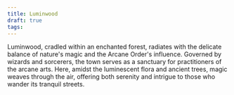 ```yaml
---
title: Luminwood
draft: true
tags:
---
```

Luminwood, cradled within an enchanted forest, radiates with the delicate balance of nature's magic and the Arcane Order's influence. Governed by wizards and sorcerers, the town serves as a sanctuary for practitioners of the arcane arts. Here, amidst the luminescent flora and ancient trees, magic weaves through the air, offering both serenity and intrigue to those who wander its tranquil streets.